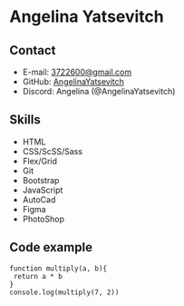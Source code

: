 # Angelina Yatsevitch

## Contact

* E-mail: 3722600@gmail.com
* GitHub: [AngelinaYatsevitch](https://github.com/[AngelinaYatsevitch)
* Discord: Angelina (@AngelinaYatsevitch)

## Skills

* HTML
* CSS/ScSS/Sass
* Flex/Grid
* Git
* Bootstrap
* JavaScript
* AutoCad
* Figma
* PhotoShop

## Code example
```
function multiply(a, b){
 return a * b
}
console.log(multiply(7, 2))
```
